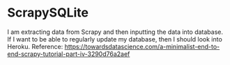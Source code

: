 # ScrapySQLite
I am extracting data from Scrapy and then inputting the data into database. If I want to be able to regularly update my database, then I should look into Heroku. 
Reference: https://towardsdatascience.com/a-minimalist-end-to-end-scrapy-tutorial-part-iv-3290d76a2aef
